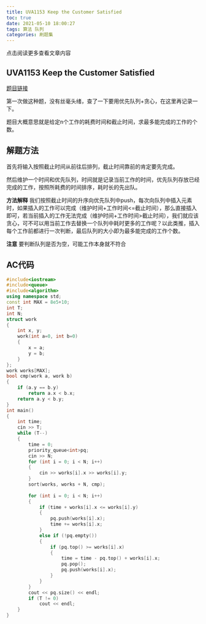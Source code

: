 ```yaml
---
title: UVA1153 Keep the Customer Satisfied
toc: true
date: 2021-05-10 18:00:27
tags: 算法 队列
categories: 刷题集
---
```


​​点击阅读更多查看文章内容<!--more-->

## UVA1153 Keep the Customer Satisfied
[题目链接](https://vjudge.net/problem/UVA-1153)

第一次做这种题，没有丝毫头绪，查了一下要用优先队列+贪心，在这里再记录一下。

题目大概意思就是给定n个工作的耗费时间和截止时间，求最多能完成的工作的个数。

## 解题方法
首先将输入按照截止时间从前往后排列，截止时间靠前的肯定要先完成。

然后维护一个时间和优先队列，时间就是记录当前工作的时间，优先队列存放已经完成的工作，按照所耗费的时间排序，耗时长的先出队。

**方法解释**
我们按照截止时间的升序向优先队列中push，每次向队列中插入元素时，如果插入的工作可以完成（维护时间+工作时间<=截止时间），那么直接插入即可，若当前插入的工作无法完成（维护时间+工作时间>截止时间），我们就应该贪心，可不可以用当前工作去替换一个队列中耗时更多的工作呢？以此类推，插入每个工作前都进行一次判断，最后队列的大小即为最多能完成的工作个数。

**注意**
要判断队列是否为空，可能工作本身就不符合

## AC代码

```cpp
#include<iostream>
#include<queue>
#include<algorithm>
using namespace std;
const int MAX = 8e5+10;
int T;
int N;
struct work
{
	int x, y;
	work(int a=0, int b=0)
	{
		x = a;
		y = b;
	}
};
work works[MAX];
bool cmp(work a, work b)
{
	if (a.y == b.y)
		return a.x < b.x;
	return a.y < b.y;
}
int main()
{
	int time;
	cin >> T;
	while (T--)
	{
		time = 0;
		priority_queue<int>pq;
		cin >> N;
		for (int i = 0; i < N; i++)
		{
			cin >> works[i].x >> works[i].y;
		}
		sort(works, works + N, cmp);
		
		for (int i = 0; i < N; i++)
		{
			if (time + works[i].x <= works[i].y)
			{
				pq.push(works[i].x);
				time += works[i].x;
			}
			else if (!pq.empty())
			{
				if (pq.top() >= works[i].x)
				{
					time = time - pq.top() + works[i].x;
					pq.pop();
					pq.push(works[i].x);
				}
			}
		}
		cout << pq.size() << endl;
		if (T != 0)
			cout << endl;
	}
}
```

